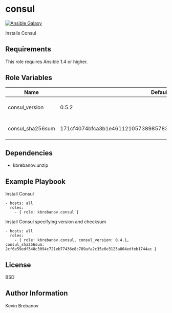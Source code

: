 consul
=======

[![Ansible Galaxy](https://img.shields.io/badge/galaxy-kbrebanov.consul-660198.svg)](https://galaxy.ansible.com/list#/roles/3300)

Installs Consul

Requirements
------------

This role requires Ansible 1.4 or higher.

Role Variables
--------------

| Name             | Default                                                          | Description                  |
|------------------|------------------------------------------------------------------|------------------------------|
| consul_version   | 0.5.2                                                            | Version of Consul to install |
| consul_sha256sum | 171cf4074bfca3b1e46112105738985783f19c47f4408377241b868affa9d445 | SHA 256 checksum of package  |

Dependencies
------------

- kbrebanov.unzip

Example Playbook
----------------

Install Consul
```
- hosts: all
  roles:
    - { role: kbrebanov.consul }
```

Install Consul specifying version and checksum
```
- hosts: all
  roles:
    - { role: kbrebanov.consul, consul_version: 0.4.1, consul_sha256sum: 2cf6e59edf348c3094c721eb77436e8c789afa2c35e6e3123a804edfeb1744ac }
```

License
-------

BSD

Author Information
------------------

Kevin Brebanov
